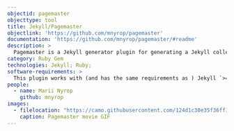 ```yaml
---
objectid: pagemaster
objecttype: tool
title: Jekyll/Pagemaster
objectlink: 'https://github.com/mnyrop/pagemaster'
documentation: 'https://github.com/mnyrop/pagemaster/#readme'
description: >
  Pagemaster is a Jekyll generator plugin for generating a Jekyll collection of markdown pages from a file of JSON, YAML, or CSV records.
category: Ruby Gem
technologies: Jekyll; Ruby;
software-requirements: >
  This plugin works with (and has the same requirements as ) Jekyll `>= 2.4`. It will not work directly with GitHub pages in `safe` mode. Workarounds include running locally or using GitHub Actions.
people:
  - name: Marii Nyrop
    github: mnyrop
images:
  - filelocation: "https://camo.githubusercontent.com/124d1c30e35f36ff1dbc3c0a4c1b14fab2d96f226fe43385f822d1b36c9cc718/68747470733a2f2f6d656469612e67697068792e636f6d2f6d656469612f5871704c474951376e4d74714d2f67697068792e676966"
    caption: Pagemaster movie GIF
---
```

